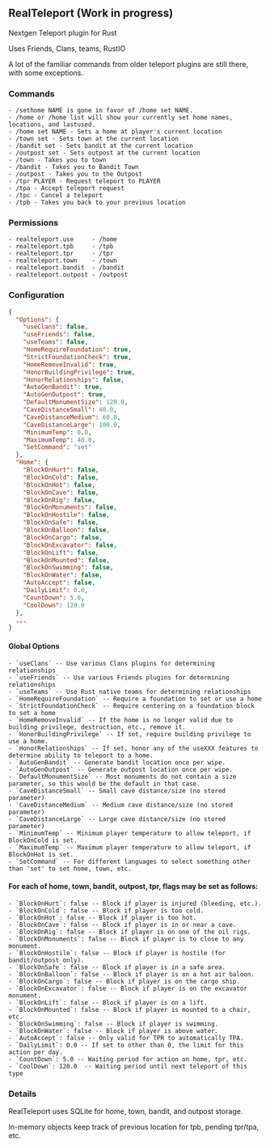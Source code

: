 ## RealTeleport (Work in progress)
Nextgen Teleport plugin for Rust

Uses Friends, Clans, teams, RustIO

A lot of the familiar commands from older teleport plugins are still there, with some exceptions.

### Commands
    - /sethome NAME is gone in favor of /home set NAME.
    - /home or /home list will show your currently set home names, locations, and lastused.
    - /home set NAME - Sets a home at player's current location
    - /town set - Sets town at the current location
    - /bandit set - Sets bandit at the current location
    - /outpost set - Sets outpost at the current location
    - /town - Takes you to town
    - /bandit - Takes you to Bandit Town
    - /outpost - Takes you to the Outpost
    - /tpr PLAYER - Request teleport to PLAYER
    - /tpa - Accept teleport request
    - /tpc - Cancel a teleport
    - /tpb - Takes you back to your previous location

### Permissions
    - realteleport.use     - /home
    - realteleport.tpb     - /tpb
    - realteleport.tpr     - /tpr
    - realteleport.town    - /town
    - realteleport.bandit  - /bandit
    - realteleport.outpost - /outpost

### Configuration
```json
{
  "Options": {
    "useClans": false,
    "useFriends": false,
    "useTeams": false,
    "HomeRequireFoundation": true,
    "StrictFoundationCheck": true,
    "HomeRemoveInvalid": true,
    "HonorBuildingPrivilege": true,
    "HonorRelationships": false,
    "AutoGenBandit": true,
    "AutoGenOutpost": true,
    "DefaultMonumentSize": 120.0,
    "CaveDistanceSmall": 40.0,
    "CaveDistanceMedium": 60.0,
    "CaveDistanceLarge": 100.0,
    "MinimumTemp": 0.0,
    "MaximumTemp": 40.0,
    "SetCommand": "set"
  },
  "Home": {
    "BlockOnHurt": false,
    "BlockOnCold": false,
    "BlockOnHot": false,
    "BlockOnCave": false,
    "BlockOnRig": false,
    "BlockOnMonuments": false,
    "BlockOnHostile": false,
    "BlockOnSafe": false,
    "BlockOnBalloon": false,
    "BlockOnCargo": false,
    "BlockOnExcavator": false,
    "BlockOnLift": false,
    "BlockOnMounted": false,
    "BlockOnSwimming": false,
    "BlockOnWater": false,
    "AutoAccept": false,
    "DailyLimit": 0.0,
    "CountDown": 5.0,
    "CoolDown": 120.0
  },
  ...
}
```
#### Global Options
    - `useClans` -- Use various Clans plugins for determining relationships
    - `useFriends` -- Use various Friends plugins for determining relationships
    - `useTeams` -- Use Rust native teams for determining relationships
    - `HomeRequireFoundation` -- Require a foundation to set or use a home
    - `StrictFoundationCheck` -- Require centering on a foundation block to set a home
    - `HomeRemoveInvalid` -- If the home is no longer valid due to building privilege, destruction, etc., remove it.
    - `HonorBuildingPrivilege` -- If set, require building privilege to use a home.
    - `HonorRelationships` -- If set, honor any of the useXXX features to determine ability to teleport to a home.
    - `AutoGenBandit` -- Generate bandit location once per wipe.
    - `AutoGenOutpost` -- Generate outpost location once per wipe.
    - `DefaultMonumentSize` -- Most monuments do not contain a size parameter, so this would be the default in that case.
    - `CaveDistanceSmall` -- Small cave distance/size (no stored parameter)
    - `CaveDistanceMedium` -- Medium cave distance/size (no stored parameter)
    - `CaveDistanceLarge` -- Large cave distance/size (no stored parameter)
    - `MinimumTemp` -- Minimum player temperature to allow teleport, if BlockOnCold is set.
    - `MaximumTemp` -- Maximum player temperature to allow teleport, if BlockOnHot is set.
    - `SetCommand` -- For different languages to select something other than 'set' to set home, town, etc.

#### For each of home, town, bandit, outpost, tpr, flags may be set as follows:
    - `BlockOnHurt`: false -- Block if player is injured (bleeding, etc.).
    - `BlockOnCold`: false -- Block if player is too cold.
    - `BlockOnHot`: false -- Block if player is too hot.
    - `BlockOnCave`: false -- Block if player is in or near a cave.
    - `BlockOnRig`: false -- Block if player is on one of the oil rigs.
    - `BlockOnMonuments`: false -- Block if player is to close to any monument.
    - `BlockOnHostile`: false -- Block if player is hostile (for bandit/outpost only).
    - `BlockOnSafe`: false -- Block if player is in a safe area.
    - `BlockOnBalloon`: false -- Block if player is on a hot air baloon.
    - `BlockOnCargo`: false -- Block if player is on the cargo ship.
    - `BlockOnExcavator`: false -- Block if player is on the excavator monument.
    - `BlockOnLift`: false -- Block if player is on a lift.
    - `BlockOnMounted`: false -- Block if player is mounted to a chair, etc.
    - `BlockOnSwimming`: false -- Block if player is swimming.
    - `BlockOnWater`: false -- Block if player is above water. 
    - `AutoAccept`: false -- Only valid for TPR to automatically TPA.
    - `DailyLimit`: 0.0 -- If set to other than 0, the limit for this action per day.
    - `CountDown`: 5.0 -- Waiting period for action on home, tpr, etc.
    - `CoolDown`: 120.0  -- Waiting period until next teleport of this type

### Details

RealTeleport uses SQLite for home, town, bandit, and outpost storage.

In-memory objects keep track of previous location for tpb, pending tpr/tpa, etc.
